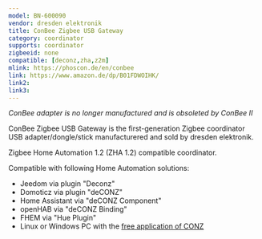 ```yaml
---
model: BN-600090
vendor: dresden elektronik
title: ConBee Zigbee USB Gateway
category: coordinator
supports: coordinator
zigbeeid: none
compatible: [deconz,zha,z2m]
mlink: https://phoscon.de/en/conbee
link: https://www.amazon.de/dp/B01FDWOIHK/
link2: 
link3: 
---
```

*ConBee adapter is no longer manufactured and is obsoleted by ConBee II*

ConBee Zigbee USB Gateway is the first-generation Zigbee coordinator USB adapter/dongle/stick manufacturered and sold by dresden elektronik.

Zigbee Home Automation 1.2 (ZHA 1.2) compatible coordinator.

Compatible with following Home Automation solutions:
- Jeedom via plugin "Deconz"
- Domoticz via plugin "deCONZ"
- Home Assistant via "deCONZ Component"
- openHAB via "deCONZ Binding"
- FHEM via "Hue Plugin"
- Linux or Windows PC with the [free application of CONZ](https://phoscon.de/en/conbee2/install)
